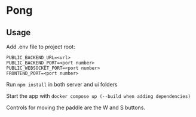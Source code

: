 # Pong

## Usage

Add .env file to project root:

```
PUBLIC_BACKEND_URL=<url>
PUBLIC_BACKEND_PORT=<port number>
PUBLIC_WEBSOCKET_PORT=<port number>
FRONTEND_PORT=<port number>
```

Run `npm install` in both server and ui folders

Start the app with `docker compose up (--build when adding dependencies)`

Controls for moving the paddle are the W and S buttons.
